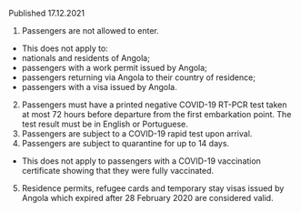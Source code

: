 Published 17.12.2021
1. Passengers are not allowed to enter.
- This does not apply to:
- nationals and residents of Angola;
- passengers with a work permit issued by Angola;
- passengers returning via Angola to their country of residence;
- passengers with a visa issued by Angola.
2. Passengers must have a printed negative COVID-19 RT-PCR test taken at most 72 hours before departure from the first embarkation point. The test result must be in English or Portuguese.
3. Passengers are subject to a COVID-19 rapid test upon arrival.
4. Passengers are subject to quarantine for up to 14 days.
- This does not apply to passengers with a COVID-19 vaccination certificate showing that they were fully vaccinated.
5. Residence permits, refugee cards and temporary stay visas issued by Angola which expired after 28 February 2020 are considered valid.